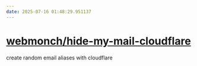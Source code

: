 ```yaml
---
date: 2025-07-16 01:48:29.951137
---
```


# [webmonch/hide-my-mail-cloudflare](https://github.com/webmonch/hide-my-mail-cloudflare)

create random email aliases with cloudflare